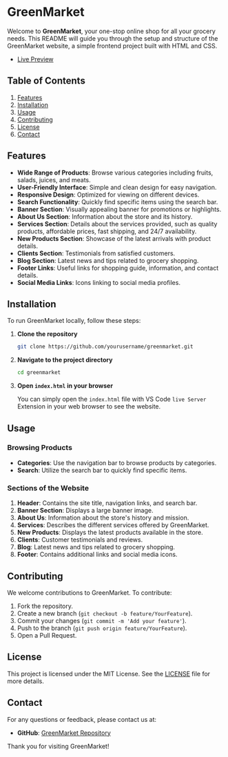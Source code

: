 # GreenMarket

Welcome to **GreenMarket**, your one-stop online shop for all your grocery needs. This README will guide you through the setup and structure of the GreenMarket website, a simple frontend project built with HTML and CSS.

* [Live Preview](https://abhay2133.github.io/codequotient/projects/GreenMarket_Website/)
## Table of Contents

1. [Features](#features)
2. [Installation](#installation)
3. [Usage](#usage)
4. [Contributing](#contributing)
5. [License](#license)
6. [Contact](#contact)

## Features

- **Wide Range of Products**: Browse various categories including fruits, salads, juices, and meats.
- **User-Friendly Interface**: Simple and clean design for easy navigation.
- **Responsive Design**: Optimized for viewing on different devices.
- **Search Functionality**: Quickly find specific items using the search bar.
- **Banner Section**: Visually appealing banner for promotions or highlights.
- **About Us Section**: Information about the store and its history.
- **Services Section**: Details about the services provided, such as quality products, affordable prices, fast shipping, and 24/7 availability.
- **New Products Section**: Showcase of the latest arrivals with product details.
- **Clients Section**: Testimonials from satisfied customers.
- **Blog Section**: Latest news and tips related to grocery shopping.
- **Footer Links**: Useful links for shopping guide, information, and contact details.
- **Social Media Links**: Icons linking to social media profiles.

## Installation

To run GreenMarket locally, follow these steps:

1. **Clone the repository**
   ```sh
   git clone https://github.com/yourusername/greenmarket.git
   ```

2. **Navigate to the project directory**
   ```sh
   cd greenmarket
   ```

3. **Open `index.html` in your browser**

   You can simply open the `index.html` file with VS Code `live Server` Extension in your web browser to see the website.

## Usage

### Browsing Products

- **Categories**: Use the navigation bar to browse products by categories.
- **Search**: Utilize the search bar to quickly find specific items.

### Sections of the Website

1. **Header**: Contains the site title, navigation links, and search bar.
2. **Banner Section**: Displays a large banner image.
3. **About Us**: Information about the store's history and mission.
4. **Services**: Describes the different services offered by GreenMarket.
5. **New Products**: Displays the latest products available in the store.
6. **Clients**: Customer testimonials and reviews.
7. **Blog**: Latest news and tips related to grocery shopping.
8. **Footer**: Contains additional links and social media icons.

## Contributing

We welcome contributions to GreenMarket. To contribute:

1. Fork the repository.
2. Create a new branch (`git checkout -b feature/YourFeature`).
3. Commit your changes (`git commit -m 'Add your feature'`).
4. Push to the branch (`git push origin feature/YourFeature`).
5. Open a Pull Request.

## License

This project is licensed under the MIT License. See the [LICENSE](https://github.com/apache/.github/blob/main/LICENSE) file for more details.

## Contact

For any questions or feedback, please contact us at:

- **GitHub**: [GreenMarket Repository](https://github.com/Abhay2133/codequotient)

Thank you for visiting GreenMarket!
